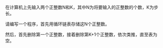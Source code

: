 在计算机上先输入两个正整数N和K，其中N为将要输入的正整数的个数，K为步长。

请编写一个程序，首先用循环链表存储这N个正整数。

然后，首先删除第一个正整数，接着删除第K+1个正整数，依次类推，直至表为空。